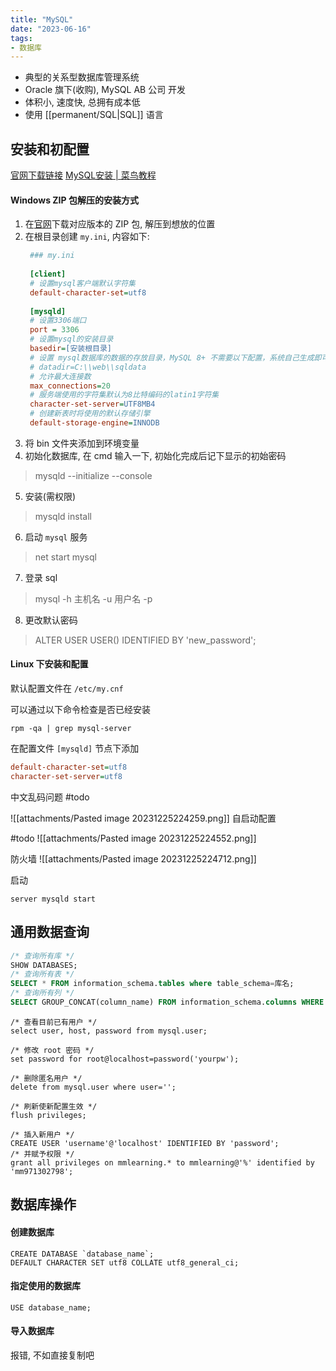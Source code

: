 ```yaml
---
title: "MySQL"
date: "2023-06-16"
tags:
- 数据库
---
```

- 典型的关系型数据库管理系统
- Oracle 旗下(收购), MySQL AB 公司 开发
- 体积小, 速度快, 总拥有成本低
- 使用 [[permanent/SQL|SQL]] 语言

## 安装和初配置
[官网下载链接](https://dev.mysql.com/downloads/mysql/)
[MySQL安装 | 菜鸟教程](https://www.runoob.com/mysql/mysql-install.html)


#### Windows ZIP 包解压的安装方式
1. 在[官网](https://dev.mysql.com/downloads/mysql/)下载对应版本的 ZIP 包, 解压到想放的位置
2. 在根目录创建 `my.ini`, 内容如下:
   ```ini
    ### my.ini
    
    [client]
	# 设置mysql客户端默认字符集
	default-character-set=utf8
	 
	[mysqld]
	# 设置3306端口
	port = 3306
	# 设置mysql的安装目录
	basedir=[安装根目录]
	# 设置 mysql数据库的数据的存放目录，MySQL 8+ 不需要以下配置，系统自己生成即可，否则有可能报错
	# datadir=C:\\web\\sqldata
	# 允许最大连接数
	max_connections=20
	# 服务端使用的字符集默认为8比特编码的latin1字符集
	character-set-server=UTF8MB4
	# 创建新表时将使用的默认存储引擎
	default-storage-engine=INNODB
	````
3. 将 bin 文件夹添加到环境变量
4. 初始化数据库, 在 cmd 输入一下, 初始化完成后记下显示的初始密码
> mysqld --initialize --console
5. 安装(需权限)
> mysqld install
6. 启动 `mysql` 服务
> net start mysql
7. 登录 sql
> mysql -h 主机名 -u 用户名 -p
8. 更改默认密码
> ALTER USER USER() IDENTIFIED BY 'new_password';

#### Linux 下安装和配置
默认配置文件在 `/etc/my.cnf`

可以通过以下命令检查是否已经安装
```
rpm -qa | grep mysql-server
```

在配置文件 `[mysqld]` 节点下添加
```ini
default-character-set=utf8
character-set-server=utf8
```

中文乱码问题
#todo 

![[attachments/Pasted image 20231225224259.png]]
自启动配置

#todo
![[attachments/Pasted image 20231225224552.png]]

防火墙
![[attachments/Pasted image 20231225224712.png]]

启动
```
server mysqld start
```

## 通用数据查询
```sql
/* 查询所有库 */
SHOW DATABASES;
/* 查询所有表 */
SELECT * FROM information_schema.tables where table_schema=库名;
/* 查询所有列 */
SELECT GROUP_CONCAT(column_name) FROM information_schema.columns WHERE table_name=表名 [and table_schema=库名];
```

```MySQL
/* 查看目前已有用户 */
select user, host, password from mysql.user;

/* 修改 root 密码 */
set password for root@localhost=password('yourpw');

/* 删除匿名用户 */
delete from mysql.user where user='';

/* 刷新使新配置生效 */
flush privileges;

/* 插入新用户 */
CREATE USER 'username'@'localhost' IDENTIFIED BY 'password';
/* 并赋予权限 */
grant all privileges on mmlearning.* to mmlearning@'%' identified by 'mm971302798';
```

## 数据库操作

#### 创建数据库
```mysql
CREATE DATABASE `database_name`;
DEFAULT CHARACTER SET utf8 COLLATE utf8_general_ci;
```

#### 指定使用的数据库
```mysql
USE database_name;
```

#### 导入数据库
报错, 不如直接复制吧
